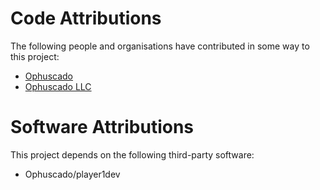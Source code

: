 # Code Attributions

The following people and organisations have contributed in some way to this project:

- [Ophuscado](https://ophuscado.com/)
- [Ophuscado LLC](https://ophuscado.com/)

# Software Attributions

This project depends on the following third-party software:

- Ophuscado/player1dev
